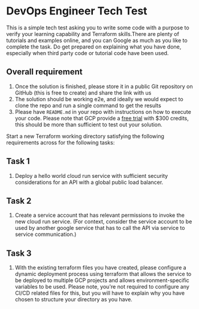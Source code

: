 # DevOps Engineer Tech Test
This is a simple tech test asking you to write some code with a purpose to verify your learning capability and Terraform skills.There are plenty of tutorials and examples online, and you can Google as much as you like to complete the task. Do get prepared on explaining what you have done, especially when third party code or tutorial code have been used.

## Overall requirement
1. Once the solution is finished, please store it in a public Git repository on GitHub (this is free to create) and share the link with us
2. The solution should be working e2e, and ideally we would expect to clone the repo and run a single command to get the results
3. Please have `README.md` in your repo with instructions on how to execute your code. Please note that GCP provide a [free trial](https://console.cloud.google.com/freetrial?_ga=2.30864826.465062206.1621110953-1562635123.1620165775) with $300 credits, this should be more than sufficient to test out your solution.

Start a new Terraform working directory satisfying the following requirements across for the following tasks:
## Task 1
1. Deploy a hello world cloud run service with sufficient security considerations for an API with a global public load balancer.

## Task 2
1. Create a service account that has relevant permissions to invoke the new cloud run service. (For context, consider the service account to be used by another google service that has to call the API via service to service communication.)

## Task 3
1. With the existing terraform files you have created, please configure a dynamic deployment process using terraform that allows the service to be deployed to multiple GCP projects and allows environment-specific variables to be used. Please note, you're not required to configure any CI/CD related files for this, but you will have to explain why you have chosen to structure your directory as you have.
